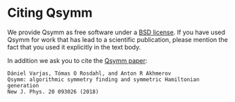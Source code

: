 # Citing Qsymm

We provide Qsymm as free software under a [BSD license](LICENSE).
If you have used Qsymm for work that has lead to a scientific publication, please
mention the fact that you used it explicitly in the text body.

In addition we ask you to cite the [Qsymm paper](https://doi.org/10.1088/1367-2630/aadf67):

    Dániel Varjas, Tómas Ö Rosdahl, and Anton R Akhmerov
    Qsymm: algorithmic symmetry finding and symmetric Hamiltonian generation
    New J. Phys. 20 093026 (2018)
